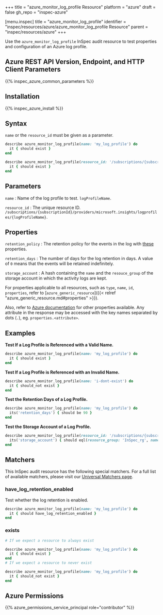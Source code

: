 +++
title = "azure_monitor_log_profile Resource"
platform = "azure"
draft = false
gh_repo = "inspec-azure"

[menu.inspec]
title = "azure_monitor_log_profile"
identifier = "inspec/resources/azure/azure_monitor_log_profile Resource"
parent = "inspec/resources/azure"
+++

Use the `azure_monitor_log_profile` InSpec audit resource to test properties and configuration of an Azure log profile.

## Azure REST API Version, Endpoint, and HTTP Client Parameters

{{% inspec_azure_common_parameters %}}

## Installation

{{% inspec_azure_install %}}

## Syntax

`name` or the `resource_id` must be given as a parameter.
```ruby
describe azure_monitor_log_profile(name: 'my_log_profile') do
  it { should exist }
end
```
```ruby
describe azure_monitor_log_profile(resource_id: '/subscriptions/{subscriptionId}/providers/microsoft.insights/logprofiles/{logProfileName}') do
  it { should exist }
end
```

## Parameters

`name`
: Name of the log profile to test. `logProfileName`.

`resource_id`
: The unique resource ID. `/subscriptions/{subscriptionId}/providers/microsoft.insights/logprofiles/{logProfileName}`.

## Properties

`retention_policy`
: The retention policy for the events in the log with [these](https://docs.microsoft.com/en-us/rest/api/monitor/logprofiles/get#retentionpolicy) properties.

`retention_days`
: The number of days for the log retention in days. A value of `0` means that the events will be retained indefinitely.

`storage_account`
: A hash containing the `name` and the `resouce_group` of the storage account in which the activity logs are kept.

For properties applicable to all resources, such as `type`, `name`, `id`, `properties`, refer to [`azure_generic_resource`]({{< relref "azure_generic_resource.md#properties" >}}).

Also, refer to [Azure documentation](https://docs.microsoft.com/en-us/rest/api/monitor/logprofiles/get#logprofileresource) for other properties available. 
Any attribute in the response may be accessed with the key names separated by dots (`.`), eg. `properties.<attribute>`.

## Examples

**Test If a Log Profile is Referenced with a Valid Name.**

```ruby
describe azure_monitor_log_profile(name: 'my_log_profile') do
  it { should exist }
end
```
**Test If a Log Profile is Referenced with an Invalid Name.**

```ruby
describe azure_monitor_log_profile(name: 'i-dont-exist') do
  it { should_not exist }
end
```    
**Test the Retention Days of a Log Profile.**

```ruby
describe azure_monitor_log_profile(name: 'my_log_profile') do
  its('retention_days') { should be 90 }
end
```        
**Test the Storage Account of a Log Profile.**

```ruby
describe azure_monitor_log_profile(resource_id: '/subscriptions/{subscriptionId}/providers/microsoft.insights/logprofiles/{logProfileName}') do
  its('storage_account') { should eql(resource_group: 'InSpec_rg', name: 'my_storage_account') }
end
```

## Matchers

This InSpec audit resource has the following special matchers. For a full list of available matchers, please visit our [Universal Matchers page](https://www.inspec.io/docs/reference/matchers/).

### have_log_retention_enabled

Test whether the log retention is enabled.
```ruby
describe azure_monitor_log_profile(name: 'my_log_profile') do
  it { should have_log_retention_enabled }
end
```

### exists

```ruby
# If we expect a resource to always exist

describe azure_monitor_log_profile(name: 'my_log_profile') do
  it { should exist }
end
# If we expect a resource to never exist

describe azure_monitor_log_profile(name: 'my_log_profile') do
  it { should_not exist }
end
```

## Azure Permissions

{{% azure_permissions_service_principal role="contributor" %}}
